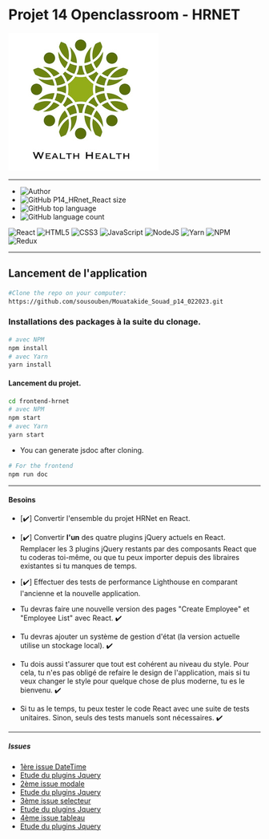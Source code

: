 # Projet 14 Openclassroom - HRNET

![logo](./frontend-hrnet/src/assets/logo%20Wealth_Health.jpg)

---

- ![Author](<https://img.shields.io/badge/Author-Souad Mouatakide-">)
- ![GitHub P14_HRnet_React size](https://img.shields.io/github/repo-size/sousouben/Mouatakide_Souad_p14_022023)
- ![GitHub top language](https://img.shields.io/github/languages/top/sousouben/Mouatakide_Souad_p14_022023)
- ![GitHub language count](https://img.shields.io/github/languages/count/sousouben/Mouatakide_Souad_p14_022023)

![React](https://img.shields.io/badge/react-%2320232a.svg?style=for-the-badge&logo=react&logoColor=%2361DAFB)
![HTML5](https://img.shields.io/badge/html5-%23E34F26.svg?style=for-the-badge&logo=html5&logoColor=white)
![CSS3](https://img.shields.io/badge/css3-%231572B6.svg?style=for-the-badge&logo=css3&logoColor=white)
![JavaScript](https://img.shields.io/badge/javascript-%23323330.svg?style=for-the-badge&logo=javascript&logoColor=%23F7DF1E)
![NodeJS](https://img.shields.io/badge/node.js-6DA55F?style=for-the-badge&logo=node.js&logoColor=white)
![Yarn](https://img.shields.io/badge/yarn-%232C8EBB.svg?style=for-the-badge&logo=yarn&logoColor=white)
![NPM](https://img.shields.io/badge/NPM-%23000000.svg?style=for-the-badge&logo=npm&logoColor=white)
![Redux](https://img.shields.io/badge/redux-%23593d88.svg?style=for-the-badge&logo=redux&logoColor=white)

---

## Lancement de l'application

```bash
#Clone the repo on your computer:
https://github.com/sousouben/Mouatakide_Souad_p14_022023.git
```

### Installations des packages à la suite du clonage.

```bash
# avec NPM
npm install
# avec Yarn
yarn install
```

#### Lancement du projet.

```bash
cd frontend-hrnet
# avec NPM
npm start
# avec Yarn
yarn start
```

- You can generate jsdoc after cloning.

```bash
# For the frontend
npm run doc
```

---

#### Besoins

- [✔️] Convertir l'ensemble du projet HRNet en React.
- [✔️] Convertir **l'un** des quatre plugins jQuery actuels en React. Remplacer les 3 plugins jQuery restants par des composants React que tu coderas toi-même, ou que tu peux importer depuis des libraires existantes si tu manques de temps.
- [✔️] Effectuer des tests de performance Lighthouse en comparant l'ancienne et la nouvelle application.

- Tu devras faire une nouvelle version des pages "Create Employee" et "Employee List" avec React. ✔️
- Tu devras ajouter un système de gestion d'état (la version actuelle utilise un stockage local). ✔️
- Tu dois aussi t'assurer que tout est cohérent au niveau du style. Pour cela, tu n'es pas obligé de refaire le design de l'application, mais si tu veux changer le style pour quelque chose de plus moderne, tu es le bienvenu. ✔️
- Si tu as le temps, tu peux tester le code React avec une suite de tests unitaires. Sinon, seuls des tests manuels sont nécessaires. ✔️

---

##### Issues

- [1ère issue DateTime](https://github.com/OpenClassrooms-Student-Center/P12_Front-end/issues/1)
- [Etude du plugins Jquery](https://github.com/xdan/datetimepicker)
- [2ème issue modale](https://github.com/OpenClassrooms-Student-Center/P12_Front-end/issues/3)
- [Etude du plugins Jquery](https://github.com/kylefox/jquery-modal)
- [3ème issue selecteur](https://github.com/OpenClassrooms-Student-Center/P12_Front-end/issues/4)
- [Etude du plugins Jquery](https://github.com/jquery/jquery-ui/blob/master/ui/widgets/selectmenu.js)
- [4ème issue tableau](https://github.com/OpenClassrooms-Student-Center/P12_Front-end/issues/2)
- [Etude du plugins Jquery](https://github.com/DataTables/DataTables)
